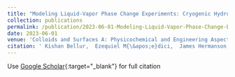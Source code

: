 ```yaml
---
title: "Modeling Liquid-Vapor Phase Change Experiments: Cryogenic Hydrogen and Methane"
collection: publications
permalink: /publication/2023-06-01-Modeling-Liquid-Vapor-Phase-Change-Experiments-Cryogenic-Hydrogen-and-Methane
date: 2023-06-01
venue: 'Colloids and Surfaces A: Physicochemical and Engineering Aspects'
citation: ' Kishan Bellur,  Ezequiel M{\&apos;e}dici,  James Hermanson,  Chang Choi,  Jeffrey Allen, &quot;Modeling Liquid-Vapor Phase Change Experiments: Cryogenic Hydrogen and Methane.&quot; Colloids and Surfaces A: Physicochemical and Engineering Aspects, 2023.'
---
```

Use [Google Scholar](https://scholar.google.com/scholar?q=Modeling+Liquid+Vapor+Phase+Change+Experiments:+Cryogenic+Hydrogen+and+Methane){:target="_blank"} for full citation